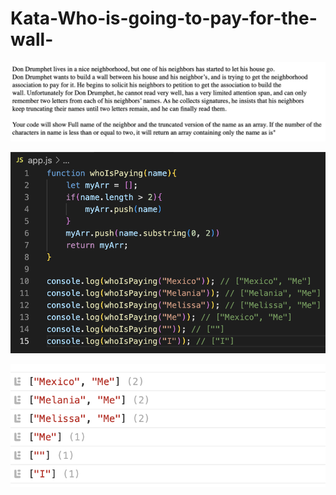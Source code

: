 # Kata-Who-is-going-to-pay-for-the-wall-

![screen image](pic.png)

![code image](code.png)

![console image](con.png)
